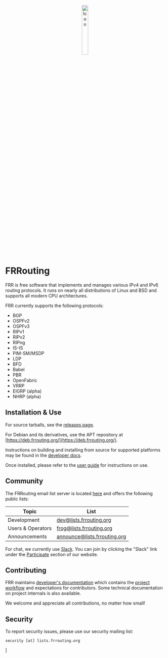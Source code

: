 <p align="center">
<img src="http://docs.frrouting.org/en/latest/_static/frr-icon.svg" alt="Icon" width="20%"/>
</p>

FRRouting
=========

FRR is free software that implements and manages various IPv4 and IPv6 routing
protocols. It runs on nearly all distributions of Linux and BSD and
supports all modern CPU architectures.

FRR currently supports the following protocols:

* BGP
* OSPFv2
* OSPFv3
* RIPv1
* RIPv2
* RIPng
* IS-IS
* PIM-SM/MSDP
* LDP
* BFD
* Babel
* PBR
* OpenFabric
* VRRP
* EIGRP (alpha)
* NHRP (alpha)

Installation & Use
------------------

For source tarballs, see the
[releases page](https://github.com/FRRouting/frr/releases).

For Debian and its derivatives, use the APT repository at
[https://deb.frrouting.org/](https://deb.frrouting.org/).

Instructions on building and installing from source for supported platforms may
be found in the
[developer docs](http://docs.frrouting.org/projects/dev-guide/en/latest/building.html).

Once installed, please refer to the [user guide](http://docs.frrouting.org/)
for instructions on use.

Community
---------

The FRRouting email list server is located
[here](https://lists.frrouting.org/listinfo) and offers the following public
lists:

| Topic             | List                         |
|-------------------|------------------------------|
| Development       | dev@lists.frrouting.org      |
| Users & Operators | frog@lists.frrouting.org     |
| Announcements     | announce@lists.frrouting.org |

For chat, we currently use [Slack](https://frrouting.slack.com). You can join
by clicking the "Slack" link under the
[Participate](https://frrouting.org/community) section of our website.


Contributing
------------

FRR maintains [developer's documentation](http://docs.frrouting.org/projects/dev-guide/en/latest/index.html)
which contains the [project workflow](http://docs.frrouting.org/projects/dev-guide/en/latest/workflow.html)
and expectations for contributors. Some technical documentation on project
internals is also available.

We welcome and appreciate all contributions, no matter how small!


Security
--------

To report security issues, please use our security mailing list:

```
security [at] lists.frrouting.org
```


]